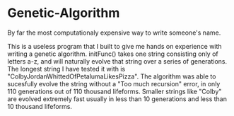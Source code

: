 # Genetic-Algorithm
By far the most computationaly expensive way to write someone's name.

This is a useless program that I built to give me hands on experience with writing a genetic algorithm. initFunc() takes one string consisting only of letters a-z, and will naturally evolve that string over a series of generations. The longest string I have tested it with is "ColbyJordanWhittedOfPetalumaLikesPizza". The algorithm was able to sucesfully evolve the string without a "Too much recursion" error, in only 110 generations out of 110 thousand lifeforms. Smaller strings like "Colby" are evolved extremely fast usually in less than 10 generations and less than 10 thousand lifeforms.
